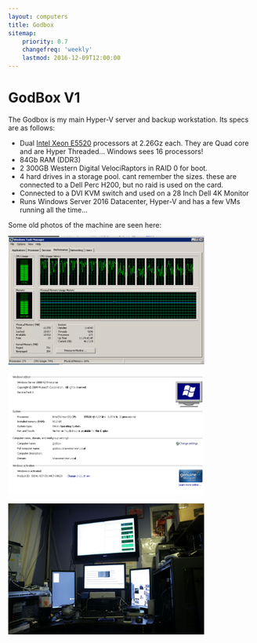 ```yaml
---
layout: computers
title: Godbox
sitemap:
    priority: 0.7
    changefreq: 'weekly'
    lastmod: 2016-12-09T12:00:00
---
```

# GodBox V1

The Godbox is my main Hyper-V server and backup workstation. Its specs are as follows:

* Dual [Intel Xeon E5520][1] processors at 2.26Gz each. They are Quad core and are Hyper Threaded... Windows sees 16 processors!
* 84Gb RAM (DDR3)
* 2 300GB Western Digital VelociRaptors in RAID 0 for boot.
* 4 hard drives in a storage pool. cant remember the sizes. these are connected to a Dell Perc H200, but no raid is used on the card.
* Connected to a DVI KVM switch and used on a 28 Inch Dell 4K Monitor
* Runs Windows Server 2016 Datacenter, Hyper-V and has a few VMs running all the time...

Some old photos of the machine are seen here:

<a href="/post_images/2012/10/09/20121009-1539-godbox-taskmanager.png"><img src="/post_images/2012/10/09/20121009-1539-godbox-taskmanager.png" alt="Godbox Task Manager" width="400"/></a>

<a href="/post_images/2012/10/09/20121009-1539-godbox-taskmanager.png"><img src="/post_images/2012/10/09/20121009-1549-godbox-systeminfo.png" alt="Godbox System Info" width="400"/></a>

<a href="/post_images/2012/10/09/tumblr_n15uoaNSnY1s6snd0o1_1280.jpg"><img src="/post_images/2012/10/09/tumblr_n15uoaNSnY1s6snd0o1_1280.jpg" alt="GodBox Monitors" width="400"/></a>

[1]: http://ark.intel.com/products/40200/Intel-Xeon-Processor-E5520-8M-Cache-2_26-GHz-5_86-GTs-Intel-QPI

